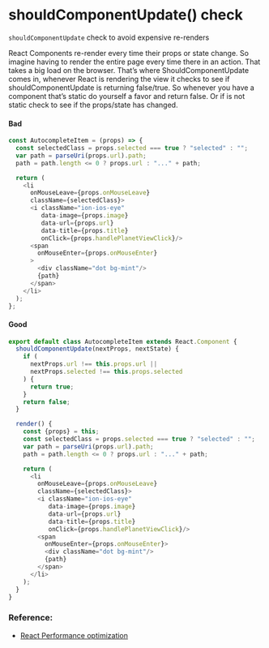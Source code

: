 # shouldComponentUpdate() check
`shouldComponentUpdate` check to avoid expensive re-renders

React Components re-render every time their props or state change.
So imagine having to render the entire page every time there in an action. That takes a big load on the browser.
That’s where ShouldComponentUpdate comes in, whenever React is rendering the view it checks to see
if shouldComponentUpdate is returning false/true. So whenever you have a component that’s static do yourself a favor and return false.
Or if is not static check to see if the props/state has changed.

#### Bad
```javascript
const AutocompleteItem = (props) => {
  const selectedClass = props.selected === true ? "selected" : "";
  var path = parseUri(props.url).path;
  path = path.length <= 0 ? props.url : "..." + path;

  return (
    <li
      onMouseLeave={props.onMouseLeave}
      className={selectedClass}>
      <i className="ion-ios-eye"
         data-image={props.image}
         data-url={props.url}
         data-title={props.title}
         onClick={props.handlePlanetViewClick}/>
      <span
        onMouseEnter={props.onMouseEnter}
      >
        <div className="dot bg-mint"/>
        {path}
      </span>
    </li>
  );
};
```
#### Good
```javascript
export default class AutocompleteItem extends React.Component {
  shouldComponentUpdate(nextProps, nextState) {
    if (
      nextProps.url !== this.props.url ||
      nextProps.selected !== this.props.selected
    ) {
      return true;
    }
    return false;
  }

  render() {
    const {props} = this;
    const selectedClass = props.selected === true ? "selected" : "";
    var path = parseUri(props.url).path;
    path = path.length <= 0 ? props.url : "..." + path;

    return (
      <li
        onMouseLeave={props.onMouseLeave}
        className={selectedClass}>
        <i className="ion-ios-eye"
           data-image={props.image}
           data-url={props.url}
           data-title={props.title}
           onClick={props.handlePlanetViewClick}/>
        <span
          onMouseEnter={props.onMouseEnter}>
          <div className="dot bg-mint"/>
          {path}
        </span>
      </li>
    );
  }
}
```

### Reference:
- [React Performance optimization](https://medium.com/@nesbtesh/react-performance-optimization-28ec5b61fff3)
